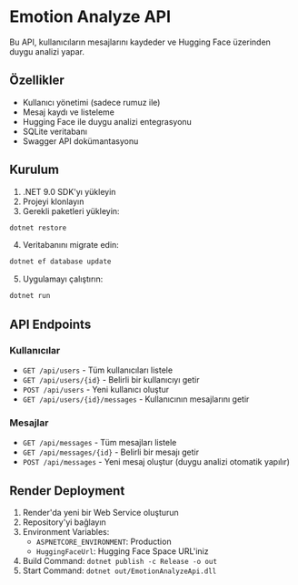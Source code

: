 # Emotion Analyze API

Bu API, kullanıcıların mesajlarını kaydeder ve Hugging Face üzerinden duygu analizi yapar.

## Özellikler

- Kullanıcı yönetimi (sadece rumuz ile)
- Mesaj kaydı ve listeleme
- Hugging Face ile duygu analizi entegrasyonu
- SQLite veritabanı
- Swagger API dokümantasyonu

## Kurulum

1. .NET 9.0 SDK'yı yükleyin
2. Projeyi klonlayın
3. Gerekli paketleri yükleyin:
```bash
dotnet restore
```
4. Veritabanını migrate edin:
```bash
dotnet ef database update
```
5. Uygulamayı çalıştırın:
```bash
dotnet run
```

## API Endpoints

### Kullanıcılar

- `GET /api/users` - Tüm kullanıcıları listele
- `GET /api/users/{id}` - Belirli bir kullanıcıyı getir
- `POST /api/users` - Yeni kullanıcı oluştur
- `GET /api/users/{id}/messages` - Kullanıcının mesajlarını getir

### Mesajlar

- `GET /api/messages` - Tüm mesajları listele
- `GET /api/messages/{id}` - Belirli bir mesajı getir
- `POST /api/messages` - Yeni mesaj oluştur (duygu analizi otomatik yapılır)

## Render Deployment

1. Render'da yeni bir Web Service oluşturun
2. Repository'yi bağlayın
3. Environment Variables:
   - `ASPNETCORE_ENVIRONMENT`: Production
   - `HuggingFaceUrl`: Hugging Face Space URL'iniz
4. Build Command: `dotnet publish -c Release -o out`
5. Start Command: `dotnet out/EmotionAnalyzeApi.dll`
